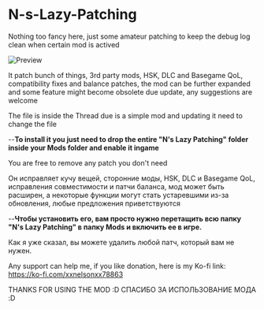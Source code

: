 # N-s-Lazy-Patching
Nothing too fancy here, just some amateur patching to keep the debug log clean when certain mod is actived

![Preview](https://user-images.githubusercontent.com/40744101/144656051-24af5272-b3d2-4c0b-8926-60cc51e4e447.png)


It patch bunch of things, 3rd party mods, HSK, DLC and Basegame
QoL, compatibility fixes and balance patches, the mod can be further expanded and some feature might become obsolete due update, any suggestions are welcome

The file is inside the Thread due is a simple mod and updating it need to change the file

--**To install it you just need to drop the entire "N's Lazy Patching" folder inside your Mods folder and enable it ingame**

You are free to remove any patch you don't need

Он исправляет кучу вещей, сторонние моды, HSK, DLC и Basegame
QoL, исправления совместимости и патчи баланса, мод может быть расширен, а некоторые функции могут стать устаревшими из-за обновления, любые предложения приветствуются

--**Чтобы установить его, вам просто нужно перетащить всю папку "N's Lazy Patching" в папку Mods и включить ее в игре.**

Как я уже сказал, вы можете удалить любой патч, который вам не нужен.

Any support can help me, if you like donation, here is my Ko-fi link: https://ko-fi.com/xxnelsonxx78863

THANKS FOR USING THE MOD :D
СПАСИБО ЗА ИСПОЛЬЗОВАНИЕ МОДА :D
